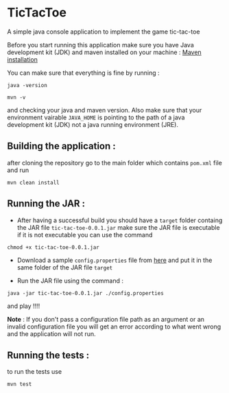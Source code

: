 # TicTacToe
A simple java console application to implement the game tic-tac-toe


Before you start running this application make sure you have Java development kit (JDK) and maven installed on your machine : 
[Maven installation](https://maven.apache.org/install.html)

You can make sure that everything is fine by running : 

```
java -version
```
```
mvn -v
```

and checking your java and maven version.
Also make sure that your environment vairable `JAVA_HOME` is pointing to the path of a java development kit (JDK) not a java running environment (JRE).


## Building the application : 
after cloning the repository go to the main folder which contains `pom.xml` file and run 
```
mvn clean install
```

## Running the JAR :
* After having a successful build you should have a `target` folder containg the JAR file `tic-tac-toe-0.0.1.jar`
make sure the JAR file is executable 
if it is not executable you can use the command 
```
chmod +x tic-tac-toe-0.0.1.jar
``` 

* Download a sample `config.properties` file from [here](https://github.com/mister0/TicTacToe/blob/master/src/main/java/resources/config.properties) and put it in the same folder of the JAR file `target` 


* Run the JAR file using the command : 
```
java -jar tic-tac-toe-0.0.1.jar ./config.properties
```

and play !!!!


**Note** : If you don't pass a configuration file path as an argument or an invalid configuration file you will get an error according to what went wrong and the application will not run.


## Running the tests : 
to run the tests use 
```
mvn test
``` 
